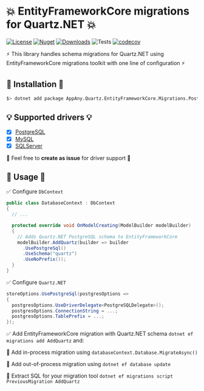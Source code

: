 # 💥 EntityFrameworkCore migrations for Quartz.NET 💥

[![License](https://img.shields.io/github/license/appany/AppAny.HotChocolate.FluentValidation.svg)](https://github.com/appany/AppAny.HotChocolate.FluentValidation/blob/main/LICENSE)
[![Nuget](https://img.shields.io/nuget/v/AppAny.Quartz.EntityFrameworkCore.Migrations.PostgreSQL.svg)](https://www.nuget.org/packages/AppAny.Quartz.EntityFrameworkCore.Migrations.PostgreSQL)
[![Downloads](https://img.shields.io/nuget/dt/AppAny.Quartz.EntityFrameworkCore.Migrations)](https://www.nuget.org/packages/AppAny.Quartz.EntityFrameworkCore.Migrations)
![Tests](https://github.com/appany/AppAny.Quartz.EntityFrameworkCore.Migrations/workflows/Tests/badge.svg)
[![codecov](https://codecov.io/gh/appany/AppAny.Quartz.EntityFrameworkCore.Migrations/branch/main/graph/badge.svg?token=589PU3Y1S9)](https://codecov.io/gh/appany/AppAny.Quartz.EntityFrameworkCore.Migrations)

⚡️ This library handles schema migrations for Quartz.NET using EntityFrameworkCore migrations toolkit with one line of configuration ⚡️

## 🔧 Installation 🔧

```bash
$> dotnet add package AppAny.Quartz.EntityFrameworkCore.Migrations.PostgreSQL
```

## 💡 Supported drivers 💡

- [x] [PostgreSQL](https://www.nuget.org/packages/Npgsql.EntityFrameworkCore.PostgreSQL)
- [x] [MySQL](Pomelo.EntityFrameworkCore.MySql)
- [x] [SQLServer](https://www.nuget.org/packages/Microsoft.EntityFrameworkCore.SqlServer)

🚧 Feel free to **create as issue** for driver support 🚧

## 🎨 Usage 🎨

✅ Configure `DbContext`
```cs
public class DatabaseContext : DbContext
{
  // ...

  protected override void OnModelCreating(ModelBuilder modelBuilder)
  {
    // Adds Quartz.NET PostgreSQL schema to EntityFrameworkCore
    modelBuilder.AddQuartz(builder => builder
      .UsePostgreSql()
      .UseSchema("quartz")
      .UseNoPrefix());
  }
}
```

✅ Configure `Quartz.NET`
```cs
storeOptions.UsePostgreSql(postgresOptions =>
{
  postgresOptions.UseDriverDelegate<PostgreSQLDelegate>();
  postgresOptions.ConnectionString = ...;
  postgresOptions.TablePrefix = ...;
});
```

✅ Add EntityFrameworkCore migration with Quartz.NET schema `dotnet ef migrations add AddQuartz` and:

🚩 Add in-process migration using `databaseContext.Database.MigrateAsync()`

🚩 Add out-of-process migration using `dotnet ef database update`

🚩 Extract SQL for your migration tool `dotnet ef migrations script PreviousMigration AddQuartz`
